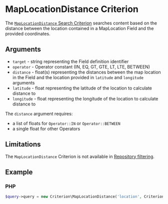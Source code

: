 # MapLocationDistance Criterion

The [`MapLocationDistance` Search Criterion](https://github.com/ibexa/core/blob/main/src/contracts/Repository/Values/Content/Query/Criterion/MapLocationDistance.php)
searches content based on the distance between the location contained in a MapLocation Field and the provided coordinates.

## Arguments

- `target` - string representing the Field definition identifier
- `operator` - Operator constant (IN, EQ, GT, GTE, LT, LTE, BETWEEN)
- `distance` - float(s) representing the distances between the map location in the Field and the location provided in `latitude` and `longitude` arguments
- `latitude` - float representing the latitude of the location to calculate distance to
- `longitude` - float representing the longitude of the location to calculate distance to

The `distance` argument requires:

- a list of floats for `Operator::IN` or `Operator::BETWEEN`
- a single float for other Operators

## Limitations

The `MapLocationDistance` Criterion is not available in [Repository filtering](search_api.md#repository-filtering).

## Example

### PHP

``` php
$query->query = new Criterion\MapLocationDistance('location', Criterion\Operator::LTE, 5, 51.395973, 22.531696);
```
